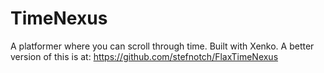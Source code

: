 # TimeNexus
A platformer where you can scroll through time. Built with Xenko. A better version of this is at: https://github.com/stefnotch/FlaxTimeNexus
